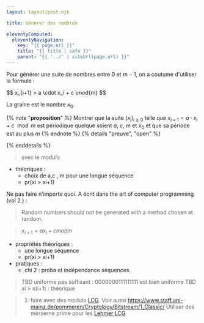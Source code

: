 ```yaml
---
layout: layout/post.njk

title: Générer des nombres

eleventyComputed:
  eleventyNavigation:
    key: "{{ page.url }}"
    title: "{{ title | safe }}"
    parent: "{{ '../' | siteUrl(page.url) }}"
---
```


Pour générer une suite de nombres entre 0 et $m-1$, on a coutume d'utiliser la formule :

<div>
$$
x_{i+1} = a \cdot x_i + c \mod{m}
$$
</div>

La graine est le nombre $x_0$.

{% note "**proposition**" %}
Montrer que la suite $(x_i)_{i \geq 0}$ telle que $x_{i+1} = a \cdot x_i + c \mod{m}$ est périodique quelque soient $a$, $c$, $m$ et $x_0$ et que sa période est au plus $m$
{% endnote %}
{% details "preuve", "open" %}

{% enddetails %}

 > avec le modulo

- théoriques :
  - choix de a,c , m pour une longue séquence
  - pr(xi > xi+1)

Ne pas faire n'importe quoi. A écrit dans the art of computer programming (vol 2.) :

> Random numbers should not be generated with a method chosen at random.

> $x_{i+1} = ax_i + c mod m$

- propriétés théoriques :
  - une longue séquence
  - pr(xi > xi+1)
- pratiques :
  - chi 2 : proba et indépendance séquences.

> TBD uniforme pas suffisant : 0000000111111111 est bien uniforme
> TBD xi > x(i+1) : théorique

> 1. faire avec des modulo [LCG](https://en.wikipedia.org/wiki/Linear_congruential_generator). Voir aussi <https://www.staff.uni-mainz.de/pommeren/Cryptology/Bitstream/1_Classic/>
> Utiliser des merserne prime pour les [Lehmer LCG](https://en.wikipedia.org/wiki/Lehmer_random_number_generator)
